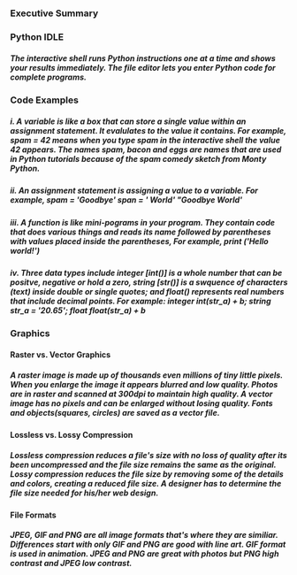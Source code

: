 ### Executive Summary

#####


### Python IDLE

##### The interactive shell runs Python instructions one at a time and shows your results immediately. The file editor lets you enter Python code for complete programs.

### Code Examples

##### i.  A variable is like a box that can store a single value within an assignment statement. It evalulates to the value it contains. For example, spam = 42 means when you type spam in the interactive shell the value 42 appears. The names spam, bacon and eggs are names that are used in Python tutorials because of the spam comedy sketch from Monty Python.
##### ii. An assignment statement is assigning a value to a variable. For example, spam = 'Goodbye' span = ' World' "Goodbye World'
##### iii. A function is like mini-pograms in your program. They contain code that does various things and reads its name followed by parentheses with values placed inside the parentheses, For example, print ('Hello world!')
##### iv. Three data types include integer [int()] is a whole number that can be positve, negative or hold a zero, string [str()] is a swquence of characters (text) inside double or single quotes; and float() represents real numbers that include decimal points. For example: integer int(str_a) + b; string str_a = '20.65'; float float(str_a) + b

### Graphics

#### Raster vs. Vector Graphics
##### A raster image is made up of thousands even millions of tiny little pixels. When you enlarge the image it appears blurred and low quality. Photos are in raster and scanned at 300dpi to maintain high quality. A vector image has no pixels and can be enlarged without losing quality. Fonts and objects(squares, circles) are saved as a vector file.

#### Lossless vs. Lossy Compression

##### Lossless compression reduces a file's size with no loss of quality after its been uncompressed and the file size remains the same as the original.  Lossy compression reduces the file size by removing some of the details and colors, creating a reduced file size. A designer has to determine the file size needed for his/her web design.

#### File Formats

##### JPEG, GIF and PNG are all image formats that's where they are similiar. Differences start with only GIF and PNG are good with line art. GIF format is used in animation. JPEG and PNG are great with photos but PNG high contrast and JPEG low contrast. 
